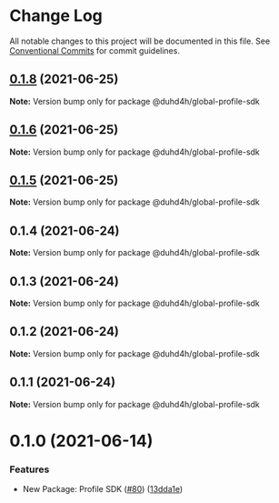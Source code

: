 # Change Log

All notable changes to this project will be documented in this file.
See [Conventional Commits](https://conventionalcommits.org) for commit guidelines.

## [0.1.8](https://github.com/Global-Repo/global-uikit/tree/master/packages/pancake-profile-sdk/compare/@duhd4h/global-profile-sdk@0.1.6...@duhd4h/global-profile-sdk@0.1.8) (2021-06-25)

**Note:** Version bump only for package @duhd4h/global-profile-sdk





## [0.1.6](https://github.com/Global-Repo/global-uikit/tree/master/packages/pancake-profile-sdk/compare/@duhd4h/global-profile-sdk@0.1.5...@duhd4h/global-profile-sdk@0.1.6) (2021-06-25)

**Note:** Version bump only for package @duhd4h/global-profile-sdk





## [0.1.5](https://github.com/Global-Repo/global-uikit/tree/master/packages/pancake-profile-sdk/compare/@duhd4h/global-profile-sdk@0.1.4...@duhd4h/global-profile-sdk@0.1.5) (2021-06-25)

**Note:** Version bump only for package @duhd4h/global-profile-sdk





## 0.1.4 (2021-06-24)

**Note:** Version bump only for package @duhd4h/global-profile-sdk





## 0.1.3 (2021-06-24)

**Note:** Version bump only for package @duhd4h/global-profile-sdk





## 0.1.2 (2021-06-24)

**Note:** Version bump only for package @duhd4h/global-profile-sdk





## 0.1.1 (2021-06-24)

**Note:** Version bump only for package @duhd4h/global-profile-sdk





# 0.1.0 (2021-06-14)


### Features

* New Package: Profile SDK ([#80](https://github.com/pancakeswap/pancake-toolkit/tree/master/packages/pancake-profile-sdk/issues/80)) ([13dda1e](https://github.com/pancakeswap/pancake-toolkit/tree/master/packages/pancake-profile-sdk/commit/13dda1e43c6528dd7a1812c8a860f6f242148062))
